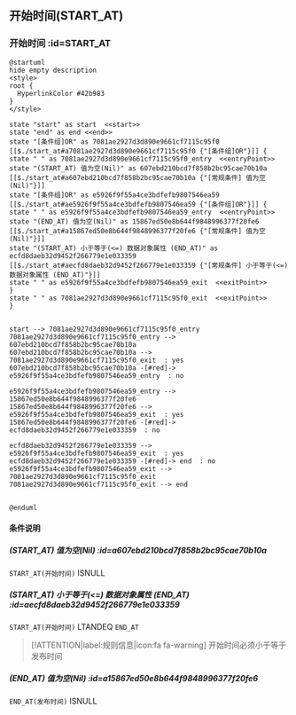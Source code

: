 ## 开始时间(START_AT) <!-- {docsify-ignore-all} -->

   

### 开始时间 :id=START_AT

```plantuml
@startuml
hide empty description
<style>
root {
  HyperlinkColor #42b983
}
</style>

state "start" as start  <<start>>
state "end" as end <<end>>
state "[条件组]OR" as 7081ae2927d3d890e9661cf7115c95f0 [[$./start_at#a7081ae2927d3d890e9661cf7115c95f0 {"[条件组]OR"}]] {
state " " as 7081ae2927d3d890e9661cf7115c95f0_entry  <<entryPoint>>
state "(START_AT) 值为空(Nil)" as 607ebd210bcd7f858b2bc95cae70b10a [[$./start_at#a607ebd210bcd7f858b2bc95cae70b10a {"[常规条件] 值为空(Nil)"}]]
state "[条件组]OR" as e5926f9f55a4ce3bdfefb9807546ea59 [[$./start_at#ae5926f9f55a4ce3bdfefb9807546ea59 {"[条件组]OR"}]] {
state " " as e5926f9f55a4ce3bdfefb9807546ea59_entry  <<entryPoint>>
state "(END_AT) 值为空(Nil)" as 15867ed50e8b644f9848996377f20fe6 [[$./start_at#a15867ed50e8b644f9848996377f20fe6 {"[常规条件] 值为空(Nil)"}]]
state "(START_AT) 小于等于(<=) 数据对象属性 (END_AT)" as ecfd8daeb32d9452f266779e1e033359 [[$./start_at#aecfd8daeb32d9452f266779e1e033359 {"[常规条件] 小于等于(<=) 数据对象属性 (END_AT)"}]]
state " " as e5926f9f55a4ce3bdfefb9807546ea59_exit  <<exitPoint>>
}
state " " as 7081ae2927d3d890e9661cf7115c95f0_exit  <<exitPoint>>
}


start --> 7081ae2927d3d890e9661cf7115c95f0_entry 
7081ae2927d3d890e9661cf7115c95f0_entry --> 607ebd210bcd7f858b2bc95cae70b10a 
607ebd210bcd7f858b2bc95cae70b10a --> 7081ae2927d3d890e9661cf7115c95f0_exit  : yes
607ebd210bcd7f858b2bc95cae70b10a -[#red]-> e5926f9f55a4ce3bdfefb9807546ea59_entry  : no

e5926f9f55a4ce3bdfefb9807546ea59_entry --> 15867ed50e8b644f9848996377f20fe6 
15867ed50e8b644f9848996377f20fe6 --> e5926f9f55a4ce3bdfefb9807546ea59_exit  : yes
15867ed50e8b644f9848996377f20fe6 -[#red]-> ecfd8daeb32d9452f266779e1e033359  : no

ecfd8daeb32d9452f266779e1e033359 --> e5926f9f55a4ce3bdfefb9807546ea59_exit  : yes
ecfd8daeb32d9452f266779e1e033359 -[#red]-> end  : no
e5926f9f55a4ce3bdfefb9807546ea59_exit --> 7081ae2927d3d890e9661cf7115c95f0_exit 
7081ae2927d3d890e9661cf7115c95f0_exit --> end 


@enduml
```

#### 条件说明

##### (START_AT) 值为空(Nil) :id=a607ebd210bcd7f858b2bc95cae70b10a



`START_AT(开始时间)` ISNULL 

##### (START_AT) 小于等于(<=) 数据对象属性 (END_AT) :id=aecfd8daeb32d9452f266779e1e033359



`START_AT(开始时间)` LTANDEQ  `END_AT`

> [!ATTENTION|label:规则信息|icon:fa fa-warning]
> 开始时间必须小于等于发布时间


##### (END_AT) 值为空(Nil) :id=a15867ed50e8b644f9848996377f20fe6



`END_AT(发布时间)` ISNULL 






